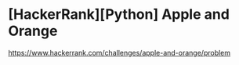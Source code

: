# [HackerRank][Python] Apple and Orange
https://www.hackerrank.com/challenges/apple-and-orange/problem
